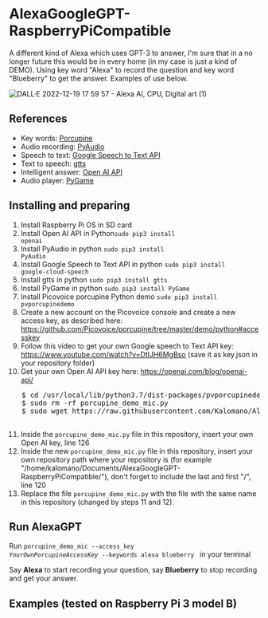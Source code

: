 # AlexaGoogleGPT-RaspberryPiCompatible
A different kind of Alexa which uses GPT-3 to answer, I'm sure that in a no longer future this would be in every home (in my case is just a kind of DEMO). 
Using key word "Alexa" to record the question and key word "Blueberry" to get the answer. Examples of use below.

![DALL·E 2022-12-19 17 59 57 - Alexa AI, CPU, Digital art (1)](https://user-images.githubusercontent.com/73484962/208480464-7f7f630b-7a8b-436e-a50c-619728e5cfdd.png)

<h2>References</h2>

- Key words: [Porcupine](https://github.com/Picovoice/porcupine/tree/master/demo/python#accesskey)
- Audio recording: [PyAudio](https://pypi.org/project/PyAudio/)
- Speech to text: [Google Speech to Text API](https://cloud.google.com/speech-to-text/?utm_source=google&utm_medium=cpc&utm_campaign=emea-es-all-en-dr-bkws-all-all-trial-e-gcp-1011340&utm_content=text-ad-none-any-DEV_c-CRE_539593778341-ADGP_Hybrid%20%7C%20BKWS%20-%20EXA%20%7C%20Txt%20~%20AI%20%26%20ML%20~%20Speech-to-Text%2320-KWID_43700073026907112-aud-606988877934%3Akwd-298238406956-userloc_9047045&utm_term=KW_google%20voice%20to%20text%20api-NET_g-PLAC_&gclid=Cj0KCQiAtICdBhCLARIsALUBFcF3bWsI_5zyT2tD2j-_zIxZ6W-8IxMC0souQzqfFAZ64gJj-1Ch1ywaAswZEALw_wcB&gclsrc=aw.ds)
- Text to speech: [gtts](https://pypi.org/project/gTTS/)
- Intelligent answer: [Open AI API](https://openai.com/blog/openai-api/)
- Audio player: [PyGame](https://www.pygame.org/news)

<h2>Installing and preparing</h2>

1. Install Raspberry Pi OS in SD card
2. Install  Open AI API in Python<code>sudo pip3 install openai</code>
3. Install PyAudio in python <code>sudo pip3 install PyAudio</code>
4. Install Google Speech to Text API in python <code>sudo pip3 install google-cloud-speech</code>
5. Install gtts in python <code>sudo pip3 install gtts</code>
6. Install PyGame in python <code>sudo pip3 install PyGame</code>
7. Install Picovoice porcupine Python demo <code>sudo pip3 install pvporcupinedemo</code>
8. Create a new account on the Picovoice console and create a new access key, as described here: https://github.com/Picovoice/porcupine/tree/master/demo/python#accesskey
9. Follow this video to get your own Google speech to Text API key: https://www.youtube.com/watch?v=DtlJH6MgBso (save it as key.json in your repository folder)
10. Get your own Open AI API key here: https://openai.com/blog/openai-api/
   <pre>
   $ cd /usr/local/lib/python3.7/dist-packages/pvporcupinedemo/
   $ sudo rm -rf porcupine_demo_mic.py
   $ sudo wget https://raw.githubusercontent.com/Kalomano/AlexaGoogleGPT-RaspberryPiCompatible/main/porcupine_demo_mic.py
   </pre>
11. Inside the <code>porcupine_demo_mic.py</code> file in this repository, insert your own Open AI key, line 126
12. Inside the new <code>porcupine_demo_mic.py</code> file in this repository, insert your own repository path where your repository is (for example "/home/kalomano/Documents/AlexaGoogleGPT-RaspberryPiCompatible/"), don't forget to include the last and first "/", line 120
13. Replace the file <code>porcupine_demo_mic.py</code> with the file with the same name in this repository (changed by steps 11 and 12).

<h2>Run AlexaGPT</h2>

Run <code>porcupine_demo_mic --access_key *YourOwnPorcupineAccessKey* --keywords alexa blueberry
 </code> in your terminal
 
 Say **Alexa** to start recording your question, say **Blueberry** to stop recording and get your answer.
 
 <h2>Examples (tested on Raspberry Pi 3 model B)</h2>
 
 

